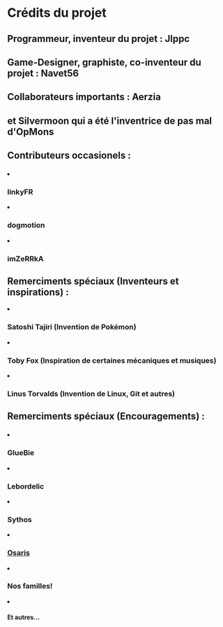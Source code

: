 # Crédits du projet
## Programmeur, inventeur du projet : Jlppc
## Game-Designer, graphiste, co-inventeur du projet : Navet56
## Collaborateurs importants : Aerzia
## et Silvermoon qui a été l'inventrice de pas mal d'OpMons
## Contributeurs occasionels : <ul>
<li><h3>linkyFR</h3></li>
<li><h3>dogmotion</h3></li>
<li><h3>imZeRRkA</h3></li></ul>

## Remerciments spéciaux (Inventeurs et inspirations) :
<li><h3>Satoshi Tajiri (Invention de Pokémon)</h3></li>
<li><h3>Toby Fox (Inspiration de certaines mécaniques et musiques)</h3></li>
<li><h3>Linus Torvalds (Invention de Linux, Git et autres)</h3></li>
</ul>

## Remerciments spéciaux (Encouragements) : <ul>
<li><h3>GlueBie</h3></li>
<li><h3>Lebordelic</h3></li>
<li><h3>Sythos</h3></li>
<li><h3><a href="http://osaris.net/">Osaris</a></h3></li>
<li><h3>Nos familles!</h3></li>
<li><h4>Et autres...</h4></li>
</ul>
